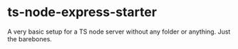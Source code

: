 # ts-node-express-starter
A very basic setup for a TS node server without any folder or anything. Just the barebones.

